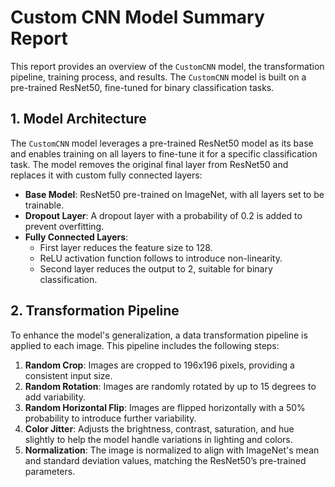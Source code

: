 # Custom CNN Model Summary Report

This report provides an overview of the `CustomCNN` model, the transformation pipeline, training process, and results. The `CustomCNN` model is built on a pre-trained ResNet50, fine-tuned for binary classification tasks.

## 1. Model Architecture

The `CustomCNN` model leverages a pre-trained ResNet50 model as its base and enables training on all layers to fine-tune it for a specific classification task. The model removes the original final layer from ResNet50 and replaces it with custom fully connected layers:

- **Base Model**: ResNet50 pre-trained on ImageNet, with all layers set to be trainable.
- **Dropout Layer**: A dropout layer with a probability of 0.2 is added to prevent overfitting.
- **Fully Connected Layers**:
  - First layer reduces the feature size to 128.
  - ReLU activation function follows to introduce non-linearity.
  - Second layer reduces the output to 2, suitable for binary classification.

## 2. Transformation Pipeline

To enhance the model's generalization, a data transformation pipeline is applied to each image. This pipeline includes the following steps:

1. **Random Crop**: Images are cropped to 196x196 pixels, providing a consistent input size.
2. **Random Rotation**: Images are randomly rotated by up to 15 degrees to add variability.
3. **Random Horizontal Flip**: Images are flipped horizontally with a 50% probability to introduce further variability.
4. **Color Jitter**: Adjusts the brightness, contrast, saturation, and hue slightly to help the model handle variations in lighting and colors.
5. **Normalization**: The image is normalized to align with ImageNet's mean and standard deviation values, matching the ResNet50’s pre-trained parameters.
